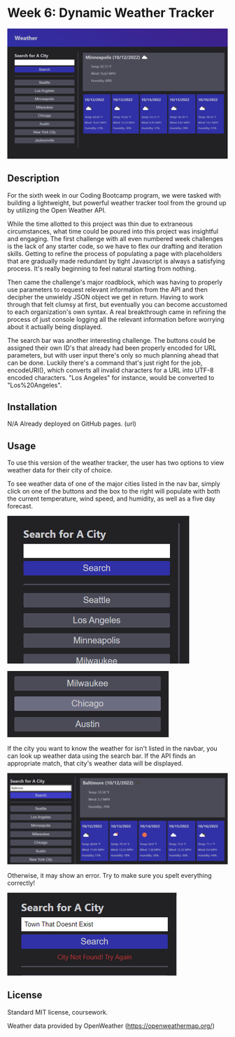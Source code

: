 # Week 6: Dynamic Weather Tracker

![full page](./assets/images/full-site.PNG)

## Description

For the sixth week in our Coding Bootcamp program, we were tasked with building a lightweight, but powerful weather tracker tool from the ground up by utilizing the Open Weather API. 

While the time allotted to this project was thin due to extraneous circumstances, what time could be poured into this project was insightful and engaging. The first challenge with all even numbered week challenges is the lack of any starter code, so we have to flex our drafting and iteration skills. Getting to refine the process of populating a page with placeholders that are gradually made redundant by tight Javascript is always a satisfying process. It's really beginning to feel natural starting from nothing.

Then came the challenge's major roadblock, which was having to properly use parameters to request relevant information from the API and then decipher the unwieldy JSON object we get in return. Having to work through that felt clumsy at first, but eventually you can become accustomed to each organization's own syntax. A real breakthrough came in refining the process of just console logging all the relevant information before worrying about it actually being displayed.

The search bar was another interesting challenge. The buttons could be assigned their own ID's that already had been properly encoded for URL parameters, but with user input there's only so much planning ahead that can be done. Luckily there's a command that's just right for the job, encodeURI(), which converts all invalid characters for a URL into UTF-8 encoded characters. "Los Angeles" for instance, would be converted to "Los%20Angeles".

## Installation 

N/A Already deployed on GitHub pages. (url)

## Usage

To use this version of the weather tracker, the user has two options to view weather data for their city of choice.

To see weather data of one of the major cities listed in the nav bar, simply click on one of the buttons and the box to the right will populate with both the current temperature, wind speed, and humidity, as well as a five day forecast.

![nav bar](./assets/images/navbar.PNG)

![highlighted button](./assets/images/buttons.PNG)

If the city you want to know the weather for isn't listed in the navbar, you can look up weather data using the search bar. If the API finds an appropriate match, that city's weather data will be displayed.

![search function](./assets/images/search-function.PNG)

Otherwise, it may show an error. Try to make sure you spelt everything correctly!

![error](./assets/images/error.PNG)

## License

Standard MIT license, coursework.

Weather data provided by OpenWeather (https://openweathermap.org/)